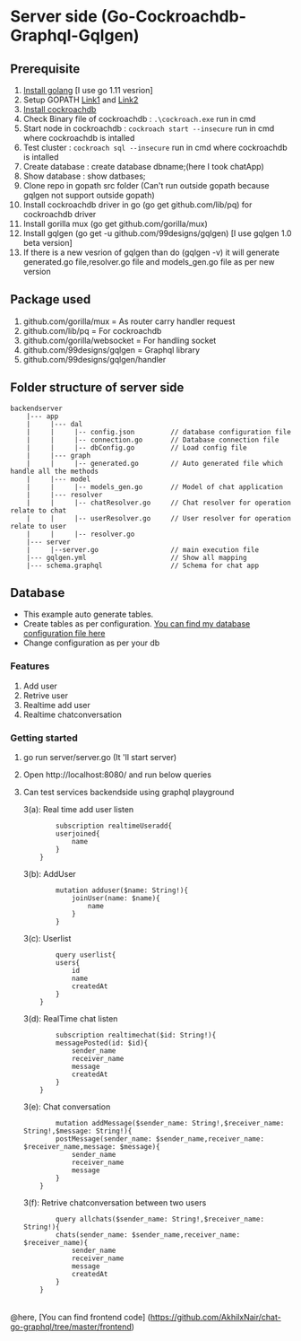 # Server side (Go-Cockroachdb-Graphql-Gqlgen) 

## Prerequisite

1. [Install golang](https://golang.org/dl/) [I use go 1.11 vesrion]
2. Setup GOPATH [Link1](https://golang.org/doc/code.html#GOPATH) and [Link2](https://github.com/golang/go/wiki/GOPATH)
3. [Install cockroachdb](https://www.cockroachlabs.com/docs/stable/install-cockroachdb-windows.html)
4. Check Binary file of cockroachdb : `.\cockroach.exe` run in cmd
5. Start node in cockroachdb : `cockroach start --insecure` run in cmd where cockroachdb is intalled
6. Test cluster : `cockroach sql --insecure` run in cmd where cockroachdb is intalled
7. Create database : create database dbname;(here I took chatApp)
8. Show database : show datbases;
9. Clone repo in gopath src folder (Can't run outside gopath because gqlgen not support outside gopath)
10. Install cockroachdb driver in go (go get github.com/lib/pq) for cockroachdb driver
11. Install gorilla mux (go get github.com/gorilla/mux)
12. Install gqlgen (go get -u github.com/99designs/gqlgen) [I use gqlgen 1.0 beta version]
13. If there is a new vesrion of gqlgen than do (gqlgen -v) it will generate generated.go file,resolver.go file and models_gen.go file as per new version

## Package used

1. github.com/gorilla/mux  = As router carry handler request
2. github.com/lib/pq       = For cockroachdb
3. github.com/gorilla/websocket = For handling socket 
4. github.com/99designs/gqlgen = Graphql library 
5. github.com/99designs/gqlgen/handler

## Folder structure of server side

    backendserver
        |--- app
        |     |--- dal
        |     |     |-- config.json         // database configuration file
        |     |     |-- connection.go       // Database connection file
        |     |     |-- dbConfig.go         // Load config file
        |     |--- graph
        |     |     |-- generated.go        // Auto generated file which handle all the methods 
        |     |--- model
        |     |     |-- models_gen.go       // Model of chat application
        |     |--- resolver
        |     |     |-- chatResolver.go     // Chat resolver for operation relate to chat
        |     |     |-- userResolver.go     // User resolver for operation relate to user
        |     |     |-- resolver.go
        |--- server
        |     |--server.go                  // main execution file
        |--- gqlgen.yml                     // Show all mapping
        |--- schema.graphql                 // Schema for chat app

## Database 

- This example auto generate tables.
- Create tables as per configuration. 
    [You can find my database configuration file here](https://github.com/AkhilxNair/chat-go-graphql/blob/master/backendserver/app/dal/config.json)
- Change configuration as per your db 

### Features

1. Add user
2. Retrive user
3. Realtime add user
4. Realtime chatconversation

### Getting started

1. go run server/server.go
       (It 'll start server)
2. Open  http://localhost:8080/ and run below queries
3. Can test services backendside using graphql playground

    3(a): Real time add user listen
    ```
            subscription realtimeUseradd{
            userjoined{
                name
            }
        }
    ```
    3(b): AddUser
    ```
            mutation adduser($name: String!){
                joinUser(name: $name){
                    name
                }
            }
    ```
    3(c): Userlist
    ```      
            query userlist{
            users{
                id
                name
                createdAt
            }
        }
    ```
    3(d): RealTime chat listen
    ```
            subscription realtimechat($id: String!){
            messagePosted(id: $id){
                sender_name
                receiver_name
                message
                createdAt
            }
        }
    ```
    3(e): Chat conversation
    ```
            mutation addMessage($sender_name: String!,$receiver_name: String!,$message: String!){
            postMessage(sender_name: $sender_name,receiver_name: $receiver_name,message: $message){
                sender_name
                receiver_name
                message
            }
        }
    ```
    3(f): Retrive chatconversation between two users
    ```
            query allchats($sender_name: String!,$receiver_name: String!){
            chats(sender_name: $sender_name,receiver_name: $receiver_name){
                sender_name
                receiver_name
                message
                createdAt
            }
        }
    ```

###### 

@here, [You can find frontend code] (https://github.com/AkhilxNair/chat-go-graphql/tree/master/frontend)
